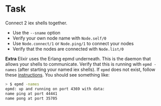 # Task

Connect 2 iex shells together.

* Use the `--sname` option
* Verify your own node name with `Node.self/0`
* Use `Node.connect/1` or `Node.ping/1` to connect your nodes
* Verify that the nodes are connected with `Node.list/0`

**Extra** Elixir uses the Erlang epmd underneath. This is the daemon that allows your shells to communicate. Verify that this is running with `epmd -names` (after starting your named iex shells). If `epmd` does not exist, follow these [instructions](../windows-setup.md). You should see something like:

```bash
> $ epmd -names
epmd: up and running on port 4369 with data:
name ping at port 44441
name pong at port 35705
```
